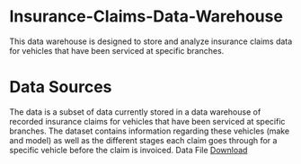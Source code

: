 # Insurance-Claims-Data-Warehouse
This data warehouse is designed to store and analyze insurance claims data for vehicles that have been serviced at specific branches.
# Data Sources 
The data is a subset of data currently stored in a data warehouse of recorded insurance claims for vehicles that have been serviced at specific branches. The dataset contains information regarding these vehicles (make and model) as well as the different stages each claim goes through for a specific vehicle before the claim is invoiced.
Data File [Download](OurData.xlsx)

